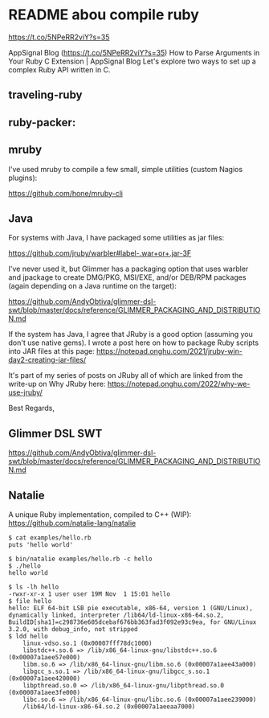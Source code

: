 
# README abou compile ruby

https://t.co/5NPeRR2viY?s=35

AppSignal Blog (https://t.co/5NPeRR2viY?s=35)
How to Parse Arguments in Your Ruby C Extension | AppSignal Blog
Let's explore two ways to set up a complex Ruby API written in C.

## traveling-ruby

## ruby-packer:

## mruby

I've used mruby to compile a few small, simple utilities (custom Nagios
plugins):

https://github.com/hone/mruby-cli

## Java

For systems with Java, I have packaged some utilities as jar files:

https://github.com/jruby/warbler#label-.war+or+.jar-3F

I've never used it, but Glimmer has a packaging option that uses warbler
and jpackage to create DMG/PKG, MSI/EXE, and/or DEB/RPM packages (again
depending on a Java runtime on the target):

https://github.com/AndyObtiva/glimmer-dsl-swt/blob/master/docs/reference/GLIMMER_PACKAGING_AND_DISTRIBUTION.md


If the system has Java, I agree that JRuby is a good option (assuming
you don't use native gems). I wrote a post here on how to package Ruby
scripts into JAR files at this page:
https://notepad.onghu.com/2021/jruby-win-day2-creating-jar-files/

It's part of my series of posts on JRuby all of which are linked from
the write-up on Why JRuby here:
https://notepad.onghu.com/2022/why-we-use-jruby/

Best Regards,

## Glimmer DSL SWT

https://github.com/AndyObtiva/glimmer-dsl-swt/blob/master/docs/reference/GLIMMER_PACKAGING_AND_DISTRIBUTION.md

## Natalie

A unique Ruby implementation, compiled to C++ (WIP): https://github.com/natalie-lang/natalie

```
$ cat examples/hello.rb
puts 'hello world'

$ bin/natalie examples/hello.rb -c hello
$ ./hello
hello world
```

```
$ ls -lh hello
-rwxr-xr-x 1 user user 19M Nov  1 15:01 hello
$ file hello
hello: ELF 64-bit LSB pie executable, x86-64, version 1 (GNU/Linux),
dynamically linked, interpreter /lib64/ld-linux-x86-64.so.2,
BuildID[sha1]=c298736e605dcebaf676bb363fad3f092e93c9ea, for GNU/Linux
3.2.0, with debug_info, not stripped
$ ldd hello
	linux-vdso.so.1 (0x00007fff78dc1000)
	libstdc++.so.6 => /lib/x86_64-linux-gnu/libstdc++.so.6 (0x00007a1aee57e000)
	libm.so.6 => /lib/x86_64-linux-gnu/libm.so.6 (0x00007a1aee43a000)
	libgcc_s.so.1 => /lib/x86_64-linux-gnu/libgcc_s.so.1 (0x00007a1aee420000)
	libpthread.so.0 => /lib/x86_64-linux-gnu/libpthread.so.0 (0x00007a1aee3fe000)
	libc.so.6 => /lib/x86_64-linux-gnu/libc.so.6 (0x00007a1aee239000)
	/lib64/ld-linux-x86-64.so.2 (0x00007a1aeeaa7000)
```
